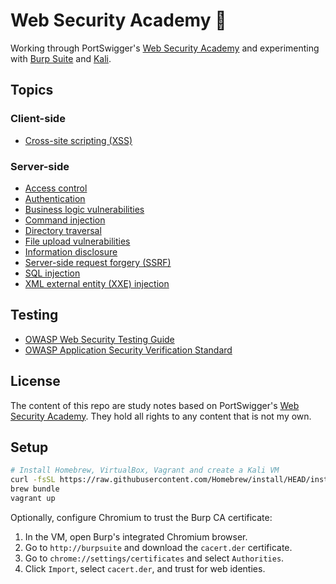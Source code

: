 # Web Security Academy :school:

Working through PortSwigger's [Web Security Academy](https://portswigger.net/web-security) and experimenting with [Burp Suite](https://portswigger.net/burp) and [Kali](https://www.kali.org/).

## Topics

### Client-side
- [Cross-site scripting (XSS)](cross-site-scripting/README.md)

### Server-side
- [Access control](access-control/README.md)
- [Authentication](authentication/README.md)
- [Business logic vulnerabilities](business-logic-vulnerabilities/README.md)
- [Command injection](command-injection/README.md)
- [Directory traversal](directory-traversal/README.md)
- [File upload vulnerabilities](file-upload-vulnerabilities/README.md)
- [Information disclosure](information-disclosure/README.md)
- [Server-side request forgery (SSRF)](server-side-request-forgery/README.md)
- [SQL injection](sql-injection/README.md)
- [XML external entity (XXE) injection](xml-external-entity-injection/README.md)

## Testing

- [OWASP Web Security Testing Guide](https://github.com/OWASP/wstg)
- [OWASP Application Security Verification Standard](https://github.com/OWASP/ASVS)

## License

The content of this repo are study notes based on PortSwigger's [Web Security Academy](https://portswigger.net/web-security).  They hold all rights to any content that is not my own.

## Setup
```sh
# Install Homebrew, VirtualBox, Vagrant and create a Kali VM
curl -fsSL https://raw.githubusercontent.com/Homebrew/install/HEAD/install.sh | bash
brew bundle
vagrant up
```

Optionally, configure Chromium to trust the Burp CA certificate:

1. In the VM, open Burp's integrated Chromium browser.
2. Go to `http://burpsuite` and download the `cacert.der` certificate.
3. Go to `chrome://settings/certificates` and select `Authorities`.
4. Click `Import`, select `cacert.der`, and trust for web identies.


